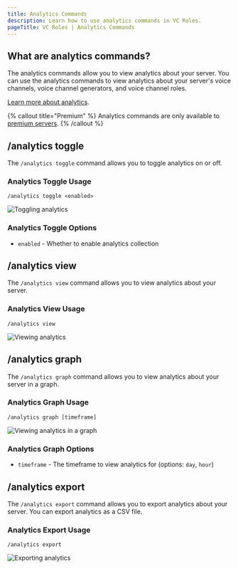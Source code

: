 ```yaml
---
title: Analytics Commands
description: Learn how to use analytics commands in VC Roles.
pageTitle: VC Roles | Analytics Commands
---
```


## What are analytics commands?

The analytics commands allow you to view analytics about your server. You can use the analytics commands to view analytics about your server's voice channels, voice channel generators, and voice channel roles.

[Learn more about analytics](/docs/features/analytics).

{% callout title="Premium" %}
Analytics commands are only available to [premium servers](/pricing).
{% /callout %}

## /analytics toggle

The `/analytics toggle` command allows you to toggle analytics on or off.

### Analytics Toggle Usage

`/analytics toggle <enabled>`

![Toggling analytics](/assets/analytics-toggle-command.png)

### Analytics Toggle Options

-   `enabled` - Whether to enable analytics collection

## /analytics view

The `/analytics view` command allows you to view analytics about your server.

### Analytics View Usage

`/analytics view`

![Viewing analytics](/assets/analytics-view-command.png)

## /analytics graph

The `/analytics graph` command allows you to view analytics about your server in a graph.

### Analytics Graph Usage

`/analytics graph [timeframe]`

![Viewing analytics in a graph](/assets/analytics-graph-command.png)

### Analytics Graph Options

-   `timeframe` - The timeframe to view analytics for (options: `day`, `hour`)

## /analytics export

The `/analytics export` command allows you to export analytics about your server. You can export analytics as a CSV file.

### Analytics Export Usage

`/analytics export`

![Exporting analytics](/assets/analytics-export-command.png)
